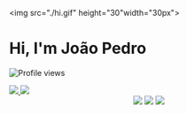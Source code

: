 <img src="./hi.gif" height="30"width="30px"><h1 align="left">Hi, I'm João Pedro</h1>
<p align="left"> <img src="https://komarev.com/ghpvc/?username=JoaoPedrogo&color=blueviolet" alt="Profile views" /> </p>


<div align="left">
  <a href="https://github.com/JoaoPedrogo">
  <img height="145em" src="https://github-readme-stats.vercel.app/api?username=JoaoPedrogo&show_icons=true&theme=dark&include_all_commits=true&count_private=true"/>
  <img height="145em" src="https://github-readme-stats.vercel.app/api/top-langs/?username=JoaoPedrogo&layout=compact&langs_count=7&theme=dark"/>
</div>
  
<div align="center">
  <a href="https://www.youtube.com/channel/UCWUZhatrN12m9Pg66Scccaw" target="_blank"><img src="https://img.shields.io/badge/YouTube-FF0000?style=for-the-badge&logo=youtube&logoColor=white" target="_blank"></a>
  <a href="https://www.instagram.com/jaopd_/" target="_blank"><img src="https://img.shields.io/badge/-Instagram-%23E4405F?style=for-the-badge&logo=instagram&logoColor=white" target="_blank"></a>
 	<a href="https://www.twitch.tv/juaopedruu" target="_blank"><img src="https://img.shields.io/badge/Twitch-9146FF?style=for-the-badge&logo=twitch&logoColor=white" target="_blank"></a>
 
</div>
